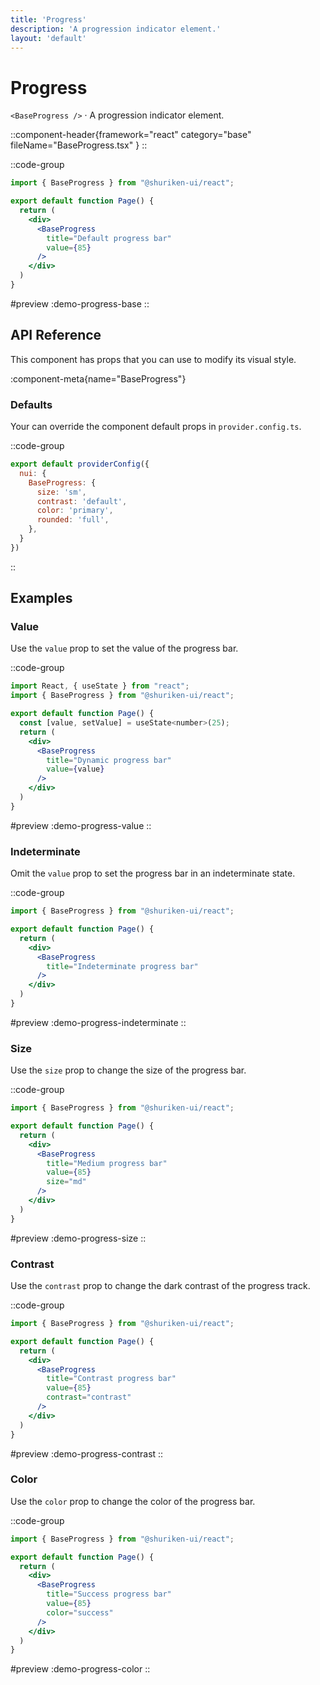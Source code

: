 ```yaml
---
title: 'Progress'
description: 'A progression indicator element.'
layout: 'default'
---
```


# Progress

`<BaseProgress />` · A progression indicator element.

::component-header{framework="react" category="base" fileName="BaseProgress.tsx" }
::

::code-group

```jsx [DemoProgressBase.tsx]
import { BaseProgress } from "@shuriken-ui/react";

export default function Page() {
  return (
    <div>
      <BaseProgress
        title="Default progress bar"
        value={85}
      />
    </div>
  )
}
```

#preview
:demo-progress-base
::

## API Reference

This component has props that you can use to modify its visual style.

:component-meta{name="BaseProgress"}

### Defaults

Your can override the component default props in `provider.config.ts`.

::code-group

```js [provider.config.ts]
export default providerConfig({
  nui: {
    BaseProgress: {
      size: 'sm',
      contrast: 'default',
      color: 'primary',
      rounded: 'full',
    },
  }
})
```
::

## Examples

### Value

Use the `value` prop to set the value of the progress bar.

::code-group

```jsx [DemoProgressValue.tsx]
import React, { useState } from "react";
import { BaseProgress } from "@shuriken-ui/react";

export default function Page() {
  const [value, setValue] = useState<number>(25);
  return (
    <div>
      <BaseProgress
        title="Dynamic progress bar"
        value={value}
      />
    </div>
  )
}
```

#preview
:demo-progress-value
::

### Indeterminate

Omit the `value` prop to set the progress bar in an indeterminate state.

::code-group

```jsx [DemoProgressValue.tsx]
import { BaseProgress } from "@shuriken-ui/react";

export default function Page() {
  return (
    <div>
      <BaseProgress
        title="Indeterminate progress bar"
      />
    </div>
  )
}
```

#preview
:demo-progress-indeterminate
::


### Size

Use the `size` prop to change the size of the progress bar.

::code-group

```jsx [DemoProgressSize.tsx]
import { BaseProgress } from "@shuriken-ui/react";

export default function Page() {
  return (
    <div>
      <BaseProgress
        title="Medium progress bar"
        value={85}
        size="md"
      />
    </div>
  )
}
```

#preview
:demo-progress-size
::

### Contrast

Use the `contrast` prop to change the dark contrast of the progress track.

::code-group

```jsx [DemoProgressContrast.tsx]
import { BaseProgress } from "@shuriken-ui/react";

export default function Page() {
  return (
    <div>
      <BaseProgress
        title="Contrast progress bar"
        value={85}
        contrast="contrast"
      />
    </div>
  )
}
```

#preview
:demo-progress-contrast
::

### Color

Use the `color` prop to change the color of the progress bar.

::code-group

```jsx [DemoProgressColor.tsx]
import { BaseProgress } from "@shuriken-ui/react";

export default function Page() {
  return (
    <div>
      <BaseProgress
        title="Success progress bar"
        value={85}
        color="success"
      />
    </div>
  )
}
```

#preview
:demo-progress-color
::

